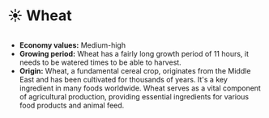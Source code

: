 # ☀️ Wheat

<figure><img src="../../.gitbook/assets/Screenshot%202024-04-22%20175440.png" alt=""><figcaption></figcaption></figure>

* **Economy values:** Medium-high
* **Growing period:** Wheat has a fairly long growth period of 11 hours, it needs to be watered times to be able to harvest.
* **Origin:** Wheat, a fundamental cereal crop, originates from the Middle East and has been cultivated for thousands of years. It's a key ingredient in many foods worldwide. Wheat serves as a vital component of agricultural production, providing essential ingredients for various food products and animal feed.
